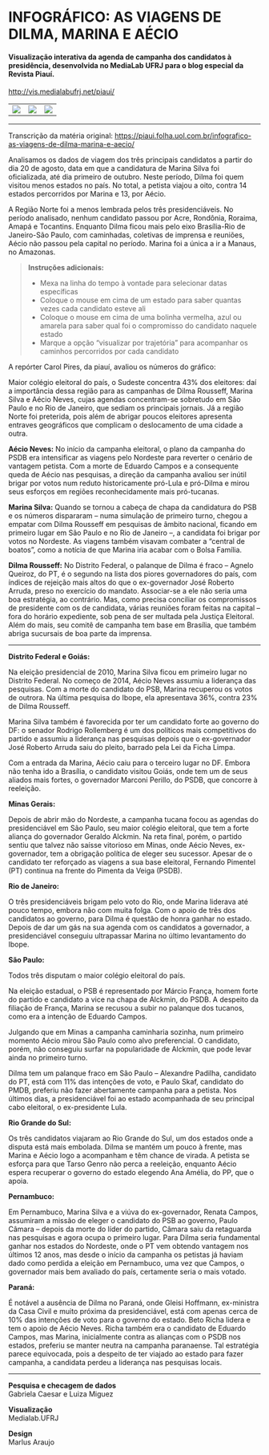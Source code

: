 # INFOGRÁFICO: AS VIAGENS DE DILMA, MARINA E AÉCIO

#### Visualização interativa da agenda de campanha dos candidatos à presidência, desenvolvida no MediaLab UFRJ para o blog especial da Revista Piauí.

http://vis.medialabufrj.net/piaui/


|     |     |     |
| --- | --- | --- |
| ![](http://marlus.com/associated-files/piaui-vis/presidenciaveis-1.jpg) | ![](http://marlus.com/associated-files/piaui-vis/presidenciaveis-2.jpg) | ![](http://marlus.com/associated-files/piaui-vis/presidenciaveis-3.jpg) |


-----

Transcrição da matéria original: https://piaui.folha.uol.com.br/infografico-as-viagens-de-dilma-marina-e-aecio/

Analisamos os dados de viagem dos três principais candidatos a partir do dia 20 de agosto, data em que a candidatura de Marina Silva foi oficializada, até dia primeiro de outubro. Neste período, Dilma foi quem visitou menos estados no país. No total, a petista viajou a oito, contra 14 estados percorridos por Marina e 13, por Aécio.

A Região Norte foi a menos lembrada pelos três presidenciáveis. No período analisado, nenhum candidato passou por Acre, Rondônia, Roraima, Amapá e Tocantins. Enquanto Dilma ficou mais pelo eixo Brasília-Rio de Janeiro-São Paulo, com caminhadas, coletivas de imprensa e reuniões, Aécio não passou pela capital no período. Marina foi a única a ir a Manaus, no Amazonas.

> **Instruções adicionais:**
> - Mexa na linha do tempo à vontade para selecionar datas específicas
> - Coloque o mouse em cima de um estado para saber quantas vezes cada candidato esteve ali
> - Coloque o mouse em cima de uma bolinha vermelha, azul ou amarela para saber qual foi o compromisso do candidato naquele estado
> - Marque a opção “visualizar por trajetória” para acompanhar os caminhos percorridos por cada candidato


A repórter Carol Pires, da piauí, avaliou os números do gráfico:

Maior colégio eleitoral do país, o Sudeste concentra 43% dos eleitores: daí a importância dessa região para as campanhas de Dilma Rousseff, Marina Silva e Aécio Neves, cujas agendas concentram-se sobretudo em São Paulo e no Rio de Janeiro, que sediam os principais jornais. Já a região Norte foi preterida, pois além de abrigar poucos eleitores apresenta entraves geográficos que complicam o deslocamento de uma cidade a outra.

**Aécio Neves:** No início da campanha eleitoral, o plano da campanha do PSDB era intensificar as viagens pelo Nordeste para reverter o cenário de vantagem petista. Com a morte de Eduardo Campos e a consequente queda de Aécio nas pesquisas, a direção da campanha avaliou ser inútil brigar por votos num reduto historicamente pró-Lula e pró-Dilma e mirou seus esforços em regiões reconhecidamente mais pró-tucanas.

**Marina Silva:** Quando se tornou a cabeça de chapa da candidatura do PSB e os números dispararam – numa simulação de primeiro turno, chegou a empatar com Dilma Rousseff em pesquisas de âmbito nacional, ficando em primeiro lugar em São Paulo e no Rio de Janeiro –, a candidata foi brigar por votos no Nordeste. As viagens também visavam combater a “central de boatos”, como a notícia de que Marina iria acabar com o Bolsa Família.

**Dilma Rousseff:** No Distrito Federal, o palanque de Dilma é fraco – Agnelo Queiroz, do PT, é o segundo na lista dos piores governadores do país, com índices de rejeição mais altos do que o ex-governador José Roberto Arruda, preso no exercício do mandato. Associar-se a ele não seria uma boa estratégia, ao contrário. Mas, como precisa conciliar os compromissos de presidente com os de candidata, várias reuniões foram feitas na capital – fora do horário expediente, sob pena de ser multada pela Justiça Eleitoral. Além do mais, seu comitê de campanha tem base em Brasília, que também abriga sucursais de boa parte da imprensa.

-----

**Distrito Federal e Goiás:**

Na eleição presidencial de 2010, Marina Silva ficou em primeiro lugar no Distrito Federal. No começo de 2014, Aécio Neves assumiu a liderança das pesquisas. Com a morte do candidato do PSB, Marina recuperou os votos de outrora. Na última pesquisa do Ibope, ela apresentava 36%, contra 23% de Dilma Rousseff.

Marina Silva também é favorecida por ter um candidato forte ao governo do DF: o senador Rodrigo Rollemberg é um dos políticos mais competitivos do partido e assumiu a liderança nas pesquisas depois que o ex-governador José Roberto Arruda saiu do pleito, barrado pela Lei da Ficha Limpa.

Com a entrada da Marina, Aécio caiu para o terceiro lugar no DF. Embora não tenha ido a Brasília, o candidato visitou Goiás, onde tem um de seus aliados mais fortes, o governador Marconi Perillo, do PSDB, que concorre à reeleição.

**Minas Gerais:**

Depois de abrir mão do Nordeste, a campanha tucana focou as agendas do presidenciável em São Paulo, seu maior colégio eleitoral, que tem a forte aliança do governador Geraldo Alckmin. Na reta final, porém, o partido sentiu que talvez não saísse vitorioso em Minas, onde Aécio Neves, ex-governador, tem a obrigação política de eleger seu sucessor. Apesar de o candidato ter reforçado as viagens a sua base eleitoral, Fernando Pimentel (PT) continua na frente do Pimenta da Veiga (PSDB).

**Rio de Janeiro:**

O três presidenciáveis brigam pelo voto do Rio, onde Marina liderava até pouco tempo, embora não com muita folga. Com o apoio de três dos candidatos ao governo, para Dilma é questão de honra ganhar no estado. Depois de dar um gás na sua agenda com os candidatos a governador, a presidenciável conseguiu ultrapassar Marina no último levantamento do Ibope.

**São Paulo:**

Todos três disputam o maior colégio eleitoral do país.

Na eleição estadual, o PSB é representado por Márcio França, homem forte do partido e candidato a vice na chapa de Alckmin, do PSDB. A despeito da filiação de França, Marina se recusou a subir no palanque dos tucanos, como era a intenção de Eduardo Campos.

Julgando que em Minas a campanha caminharia sozinha, num primeiro momento Aécio mirou São Paulo como alvo preferencial. O candidato, porém, não conseguiu surfar na popularidade de Alckmin, que pode levar ainda no primeiro turno.

Dilma tem um palanque fraco em São Paulo – Alexandre Padilha, candidato do PT, está com 11% das intenções de voto, e Paulo Skaf, candidato do PMDB, preferiu não fazer abertamente campanha para a petista. Nos últimos dias, a presidenciável foi ao estado acompanhada de seu principal cabo eleitoral, o ex-presidente Lula.

**Rio Grande do Sul:**

Os três candidatos viajaram ao Rio Grande do Sul, um dos estados onde a disputa está mais embolada. Dilma se mantém um pouco à frente, mas Marina e Aécio logo a acompanham e têm chance de virada. A petista se esforça para que Tarso Genro não perca a reeleição, enquanto Aécio espera recuperar o governo do estado elegendo Ana Amélia, do PP, que o apoia.

**Pernambuco:**

Em Pernambuco, Marina Silva e a viúva do ex-governador, Renata Campos, assumiram a missão de eleger o candidato do PSB ao governo, Paulo Câmara – depois da morte do líder do partido, Câmara saiu da retaguarda nas pesquisas e agora ocupa o primeiro lugar. Para Dilma seria fundamental ganhar nos estados do Nordeste, onde o PT vem obtendo vantagem nos últimos 12 anos, mas desde o início da campanha os petistas já haviam dado como perdida a eleição em Pernambuco, uma vez que Campos, o governador mais bem avaliado do país, certamente seria o mais votado.

**Paraná:**

É notável a ausência de Dilma no Paraná, onde Gleisi Hoffmann, ex-ministra da Casa Civil e muito próxima da presidenciável, está com apenas cerca de 10% das intenções de voto para o governo do estado. Beto Richa lidera e tem o apoio de Aécio Neves. Richa também era o candidato de Eduardo Campos, mas Marina, inicialmente contra as alianças com o PSDB nos estados, preferiu se manter neutra na campanha paranaense. Tal estratégia parece equivocada, pois a despeito de ter viajado ao estado para fazer campanha, a candidata perdeu a liderança nas pesquisas locais.


-----

**Pesquisa e checagem de dados**  
Gabriela Caesar e Luiza Miguez

**Visualização**  
Medialab.UFRJ

**Design**  
Marlus Araujo
